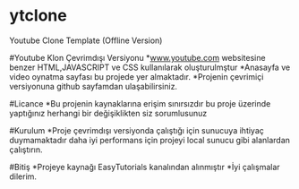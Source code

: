 # ytclone
Youtube Clone Template (Offline Version)

#Youtube Klon Çevrimdışı Versiyonu
*www.youtube.com websitesine benzer HTML,JAVASCRIPT ve CSS kullanılarak oluşturulmştur
*Anasayfa ve video oynatma sayfası bu projede yer almaktadır.
*Projenin çevrimiçi versiyonuna github sayfamdan ulaşabilirsiniz.

#Licance
*Bu projenin kaynaklarına erişim sınırsızdır bu proje üzerinde yaptığınız herhangi bir değişiklikten siz sorumlusunuz

#Kurulum
*Proje çevrimdışı versiyonda çalıştığı için sunucuya ihtiyaç duymamaktadır daha iyi performans için projeyi local sunucu gibi alanlardan çalıştırın.

#Bitiş
*Projeye kaynağı EasyTutorials kanalından alınmıştır
*İyi çalışmalar dilerim.
